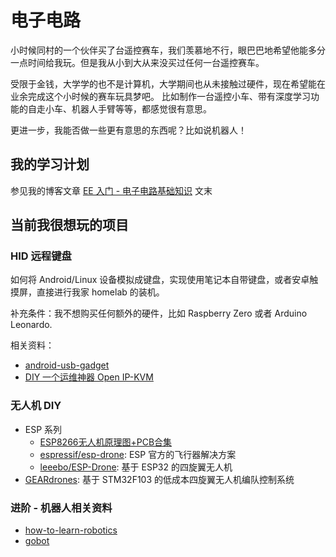 # 电子电路

小时候同村的一个伙伴买了台遥控赛车，我们羡慕地不行，眼巴巴地希望他能多分一点时间给我玩。但是我从小到大从来没买过任何一台遥控赛车。

受限于金钱，大学学的也不是计算机，大学期间也从未接触过硬件，现在希望能在业余完成这个小时候的赛车玩具梦吧。
比如制作一台遥控小车、带有深度学习功能的自走小车、机器人手臂等等，都感觉很有意思。

更进一步，我能否做一些更有意思的东西呢？比如说机器人！


## 我的学习计划

参见我的博客文章 [EE 入门 - 电子电路基础知识](https://thiscute.world/posts/electrical-engineering-circuits-basics-1/) 文末

## 当前我很想玩的项目

### HID 远程键盘

如何将 Android/Linux 设备模拟成键盘，实现使用笔记本自带键盘，或者安卓触摸屏，直接进行我家 homelab 的装机。

补充条件：我不想购买任何额外的硬件，比如 Raspberry Zero 或者 Arduino Leonardo.

相关资料：

- [android-usb-gadget](https://github.com/tejado/android-usb-gadget)
- [DIY 一个运维神器 Open IP-KVM](https://zhuanlan.zhihu.com/p/578602475)

### 无人机 DIY

- ESP 系列
  - [ESP8266无人机原理图+PCB合集](https://mp.weixin.qq.com/s/tiVk7AwMAZAIXXZxJkA0Xg)
  - [espressif/esp-drone](https://github.com/espressif/esp-drone): ESP 官方的飞行器解决方案
  - [leeebo/ESP-Drone](https://github.com/leeebo/ESP-Drone): 基于 ESP32 的四旋翼无人机 
- [GEARdrones](https://github.com/Excitablecell/GEARdrones): 基于 STM32F103 的低成本四旋翼无人机编队控制系统


### 进阶 - 机器人相关资料

- [how-to-learn-robotics](https://github.com/qqfly/how-to-learn-robotics)
- [gobot](https://github.com/hybridgroup/gobot)




